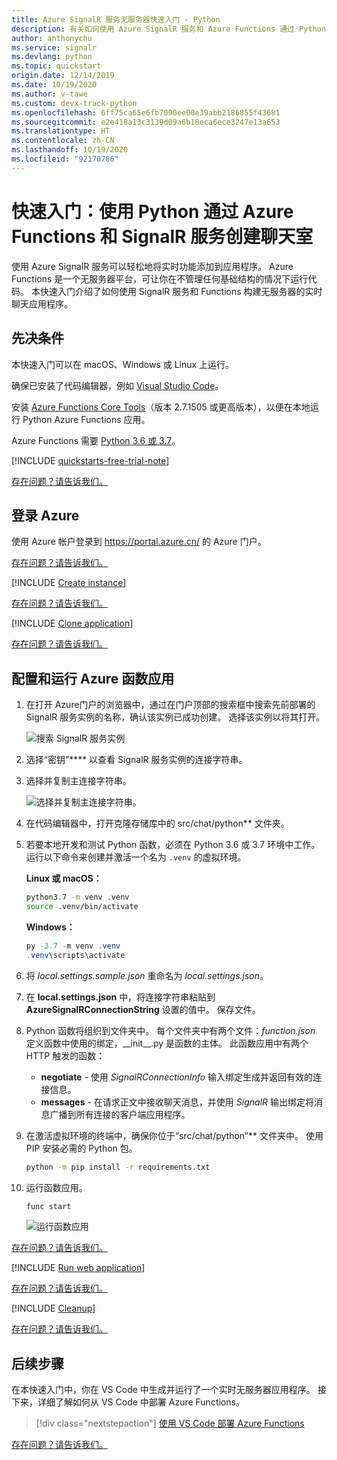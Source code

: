 ```yaml
---
title: Azure SignalR 服务无服务器快速入门 - Python
description: 有关如何使用 Azure SignalR 服务和 Azure Functions 通过 Python 创建聊天室的快速入门。
author: anthonychu
ms.service: signalr
ms.devlang: python
ms.topic: quickstart
origin.date: 12/14/2019
ms.date: 10/19/2020
ms.author: v-tawe
ms.custom: devx-track-python
ms.openlocfilehash: 6ff75ca65e6fb7090ee00e39abb2186855f43681
ms.sourcegitcommit: e2e418a13c3139d09a6b18eca6ece3247e13a653
ms.translationtype: HT
ms.contentlocale: zh-CN
ms.lasthandoff: 10/19/2020
ms.locfileid: "92170786"
---
```

# <a name="quickstart-create-a-chat-room-with-azure-functions-and-signalr-service-using-python"></a>快速入门：使用 Python 通过 Azure Functions 和 SignalR 服务创建聊天室

使用 Azure SignalR 服务可以轻松地将实时功能添加到应用程序。 Azure Functions 是一个无服务器平台，可让你在不管理任何基础结构的情况下运行代码。 本快速入门介绍了如何使用 SignalR 服务和 Functions 构建无服务器的实时聊天应用程序。

## <a name="prerequisites"></a>先决条件

本快速入门可以在 macOS、Windows 或 Linux 上运行。

确保已安装了代码编辑器，例如 [Visual Studio Code](https://code.visualstudio.com/)。

安装 [Azure Functions Core Tools](https://github.com/Azure/azure-functions-core-tools#installing)（版本 2.7.1505 或更高版本），以便在本地运行 Python Azure Functions 应用。

Azure Functions 需要 [Python 3.6 或 3.7](https://www.python.org/downloads/)。

[!INCLUDE [quickstarts-free-trial-note](../../includes/quickstarts-free-trial-note.md)]

[存在问题？请告诉我们。](https://aka.ms/asrs/qspython)

## <a name="log-in-to-azure"></a>登录 Azure

使用 Azure 帐户登录到 <https://portal.azure.cn/> 的 Azure 门户。

[存在问题？请告诉我们。](https://aka.ms/asrs/qspython)

[!INCLUDE [Create instance](includes/signalr-quickstart-create-instance.md)]

[存在问题？请告诉我们。](https://aka.ms/asrs/qspython)

[!INCLUDE [Clone application](includes/signalr-quickstart-clone-application.md)]

[存在问题？请告诉我们。](https://aka.ms/asrs/qspython)

## <a name="configure-and-run-the-azure-function-app"></a>配置和运行 Azure 函数应用

1. 在打开 Azure门户的浏览器中，通过在门户顶部的搜索框中搜索先前部署的 SignalR 服务实例的名称，确认该实例已成功创建。 选择该实例以将其打开。

    ![搜索 SignalR 服务实例](media/signalr-quickstart-azure-functions-csharp/signalr-quickstart-search-instance.png)

1. 选择“密钥”**** 以查看 SignalR 服务实例的连接字符串。

1. 选择并复制主连接字符串。

    ![选择并复制主连接字符串。](media/signalr-quickstart-azure-functions-javascript/signalr-quickstart-keys.png)

1. 在代码编辑器中，打开克隆存储库中的 src/chat/python** 文件夹。

1. 若要本地开发和测试 Python 函数，必须在 Python 3.6 或 3.7 环境中工作。 运行以下命令来创建并激活一个名为 `.venv` 的虚拟环境。

    **Linux 或 macOS：**

    ```bash
    python3.7 -m venv .venv
    source .venv/bin/activate
    ```

    **Windows：**

    ```powershell
    py -3.7 -m venv .venv
    .venv\scripts\activate
    ```

1. 将 *local.settings.sample.json* 重命名为 *local.settings.json*。

1. 在 **local.settings.json** 中，将连接字符串粘贴到 **AzureSignalRConnectionString** 设置的值中。 保存文件。

1. Python 函数将组织到文件夹中。 每个文件夹中有两个文件：*function.json* 定义函数中使用的绑定，\_\_init\_\_.py 是函数的主体。 此函数应用中有两个 HTTP 触发的函数：

    - **negotiate** - 使用 *SignalRConnectionInfo* 输入绑定生成并返回有效的连接信息。
    - **messages** - 在请求正文中接收聊天消息，并使用 *SignalR* 输出绑定将消息广播到所有连接的客户端应用程序。

1. 在激活虚拟环境的终端中，确保你位于“src/chat/python”** 文件夹中。 使用 PIP 安装必需的 Python 包。

    ```bash
    python -m pip install -r requirements.txt
    ```

1. 运行函数应用。

    ```bash
    func start
    ```

    ![运行函数应用](media/signalr-quickstart-azure-functions-python/signalr-quickstart-run-application.png)
    
[存在问题？请告诉我们。](https://aka.ms/asrs/qspython)

[!INCLUDE [Run web application](includes/signalr-quickstart-run-web-application.md)]

[存在问题？请告诉我们。](https://aka.ms/asrs/qspython)

[!INCLUDE [Cleanup](includes/signalr-quickstart-cleanup.md)]

[存在问题？请告诉我们。](https://aka.ms/asrs/qspython)

## <a name="next-steps"></a>后续步骤

在本快速入门中，你在 VS Code 中生成并运行了一个实时无服务器应用程序。 接下来，详细了解如何从 VS Code 中部署 Azure Functions。

> [!div class="nextstepaction"]
> [使用 VS Code 部署 Azure Functions](https://docs.microsoft.com/azure/developer/javascript/tutorial-vscode-serverless-node-01)

[存在问题？请告诉我们。](https://aka.ms/asrs/qspython)

